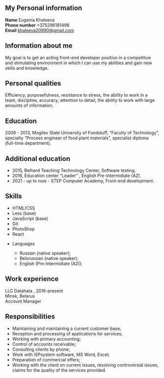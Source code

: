 **My Personal information**
---
**Name** Eugenia Khaleeva  
**Phone number** +375296181498  
**Email** khaleeva20990@gmail.com  

**Information about me**  
---
My goal is to get an acting front-end developer position in a competitive and stimulating environment in which I can use my abilities and gain new skills and knowledge.

**Personal qualities**  
---
Efficiency, purposefulness, resistance to stress, the ability to work in a team, discipline, accuracy, attention to detail, the ability to work with large amounts of information.

**Education**  
---
2008 - 2013, Mogilev State University of Foodstuff, “Faculty of Technology”, specialty “Process engineer of food plant materials”, specialist diploma (full-time department).

**Additional education**
---

+ 2015, Belhard Teaching Technology Center, Software testing.  
+ 2016, Education center “Leader” , English Pre-Intermidiate (A2).  
+ 2021 - up to now - STEP Computer Academy, Front-end development. 
 
**Skills**
---

+ HTML/CSS  
+ Less (base)  
+ JavaScript (base)  
+ Git  
+ PhotoShop
+ React  
- Languages  

  - Russian (native speaker);  
  - Belorussian (native speaker);  
  - English (Pre-Intermidiate (A2));  

**Work experience**
---
LLC Datahata , 2016-present  
Minsk, Belarus  
Account Manager  

**Responsibilities**
---
+ Maintaining and maintaining a current customer base;  
+ Reception and processing of applications for services;  
+ Working with primary accounting;  
+ Control of accounts receivable;  
+ Consulting clients by phone;  
+ Work with ISPsystem software, MS Word, Excel;  
+ Preparation of commercial offers;  
+ Working with the client on current issues, resolving controversial issues, claims for the quality of the services provided.  
